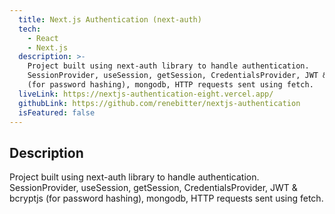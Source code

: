 ```yaml
---
  title: Next.js Authentication (next-auth)
  tech:
    - React
    - Next.js
  description: >-
    Project built using next-auth library to handle authentication.
    SessionProvider, useSession, getSession, CredentialsProvider, JWT & bcryptjs
    (for password hashing), mongodb, HTTP requests sent using fetch.
  liveLink: https://nextjs-authentication-eight.vercel.app/
  githubLink: https://github.com/renebitter/nextjs-authentication
  isFeatured: false
---
```


## Description

Project built using next-auth library to handle authentication.
SessionProvider, useSession, getSession, CredentialsProvider, JWT & bcryptjs
(for password hashing), mongodb, HTTP requests sent using fetch.

